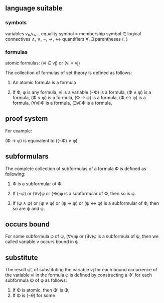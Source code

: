 ## language suitable

### symbols

variables           v₀,v₁,...
equality symbol     =
membership symbol   ∈ 
logical connectives ∧, ∨, ¬, →, ↔
quantifiers         ∀, ∃
parentheses         (, )

### formulas

atomic formulas: (vi ∈ vj) or (vi = vj)

The collection of formulas of set theory is defined as follows:

1. An atomic formula is a formula

2. If Ф, φ is any formula, vi is a variable
    (¬Ф) is a formula,
    (Ф ∧ φ) is a formula,
    (Ф ∨ φ) is a formula,
    (Ф → φ) is a formula,
    (Ф ↔ φ) is a formula,
    (∀vi)Ф is a formula,
    (∃vi)Ф is a formula,

## proof system

For example:

(Ф → φ) is equivalent to ((¬Ф) ∨ φ)

## subformulars

The complete collection of subformulas of a formula Ф is defined as following:

1. Ф is a subformular of Ф.

2. If (¬φ) or (∀v)φ or (∃v)φ is a subformular of Ф, then so is φ.

3. If (ψ ∧ φ) or (ψ ∨ φ) or (ψ → φ) or (ψ ↔ φ) is a subformular of Ф, then so are ψ and φ.

## occurs bound

For some subformula φ of ψ, (∀v)φ or (∃v)φ is a subformula of ψ, then we called variable v occurs bound in ψ.

## substitute

The result φ', of substituting the variable vj for each bound occurrence of the variable vi in the formula φ is defined by constructing a Ф' for each subformula Φ of φ as follows:

1. If Φ is atomic, then Φ' is Φ;
2. If Φ is (¬θ) for some 
